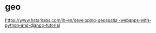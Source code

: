 # geo

https://www.hatarilabs.com/ih-en/developing-geospatial-webapps-with-python-and-django-tutorial
